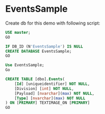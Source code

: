 # EventsSample

Create db for this demo with following script:

```sql
USE master;
GO

IF DB_ID (N'EventsSample') IS NULL
CREATE DATABASE EventsSample;
GO

Use EventsSample;
Go

CREATE TABLE [dbo].Events(
	[Id] [uniqueidentifier] NOT NULL,
	[Division] [int] NOT NULL,
	[Payload] [nvarchar](max) NOT NULL,
	[Type] [nvarchar](max) NOT NULL
) ON [PRIMARY] TEXTIMAGE_ON [PRIMARY]
GO
```
